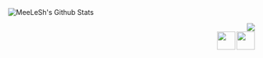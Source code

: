 <img align="left" alt="MeeLeSh's Github Stats" src="https://github-readme-stats.vercel.app/api?username=MeeLeSh&show_icons=true&hide_border=true" />
<br />

[<img align="right" src="https://user-images.githubusercontent.com/68658609/132947822-d5e51313-b664-46dc-a0f4-17c16a6da2d3.gif" />][github]
<br />
[<img align="right" width="37px" src="https://user-images.githubusercontent.com/68658609/132950075-b848d17c-6b93-4202-bdcb-c7b09b266e11.png" />][vk]
[<img align="right" width="37px" src="https://user-images.githubusercontent.com/68658609/132949840-5f10bcd3-f2ac-424a-8433-27e7fc044e5f.jpg" />][telegram]
<br />

[github]: https://github.com/MeeLeSh
[vk]: https://vk.com/meelesh
[telegram]: https://t.me/meelesh
